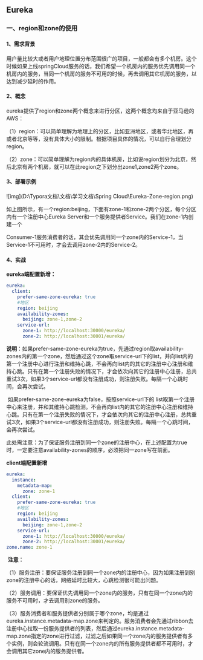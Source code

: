 ## 	Eureka

### 一、region和zone的使用

#### 1、需求背景

​	用户量比较大或者用户地理位置分布范围很广的项目，一般都会有多个机房。这个时候如果上线springCloud服务的话，我们希望一个机房内的服务优先调用同一个机房内的服务，当同一个机房的服务不可用的时候，再去调用其它机房的服务，以达到减少延时的作用。

#### 2、概念

eureka提供了region和zone两个概念来进行分区，这两个概念均来自于亚马逊的AWS：

​	（1）region：可以简单理解为地理上的分区，比如亚洲地区，或者华北地区，再或者北京等等，没有具体大小的限制。根据项目具体的情况，可以自行合理划分region。

​	（2）zone：可以简单理解为region内的具体机房，比如说region划分为北京，然后北京有两个机房，就可以在此region之下划分出zone1,zone2两个zone。

#### 3、部署示例

![img](D:\Typora文档\文档\学习文档\Spring Cloud\Eureka-Zone-region.png)

​	如上图所示，有一个region:beijing，下面有zone-1和zone-2两个分区，每个分区内有一个注册中心Eureka Server和一个服务提供者Service。我们在zone-1内创建一个

Consumer-1服务消费者的话，其会优先调用同一个zone内的Service-1，当Service-1不可用时，才会去调用zone-2内的Service-2。

#### 4、实战

**eureka端配置新增：**

~~~yaml
eureka:
  client:
    prefer-same-zone-eureka: true
    #地区
    region: beijing
    availability-zones:
      beijing: zone-1,zone-2
    service-url:
      zone-1: http://localhost:30000/eureka/
      zone-2: http://localhost:30001/eureka/
~~~

​	**说明**：如果prefer-same-zone-eureka为true，先通过region取availability-zones内的第一个zone，然后通过这个zone取service-url下的list，并向list内的第一个注册中心进行注册和维持心跳，不会再向list内的其它的注册中心注册和维持心跳。只有在第一个注册失败的情况下，才会依次向其它的注册中心注册，总共重试3次，如果3个service-url都没有注册成功，则注册失败。每隔一个心跳时间，会再次尝试。

​	如果prefer-same-zone-eureka为false，按照service-url下的 list取第一个注册中心来注册，并和其维持心跳检测。不会再向list内的其它的注册中心注册和维持心跳。只有在第一个注册失败的情况下，才会依次向其它的注册中心注册，总共重试3次，如果3个service-url都没有注册成功，则注册失败。每隔一个心跳时间，会再次尝试。

​	此处需注意：为了保证服务注册到同一个zone的注册中心，在上述配置为true时，一定要注意availability-zones的顺序，必须把同一zone写在前面。

**client端配置新增**

~~~yaml
eureka:
  instance:
    metadata-map:
      zone: zone-1
  client:
    prefer-same-zone-eureka: true
    #地区
    region: beijing
    availability-zones:
      beijing: zone-1,zone-2
    service-url:
      zone-1: http://localhost:30000/eureka/
      zone-2: http://localhost:30001/eureka/
zone.name: zone-1
~~~

​	**注意：**

​	（1）服务注册：要保证服务注册到同一个zone内的注册中心，因为如果注册到别zone的注册中心的话，网络延时比较大，心跳检测很可能出问题。

​	（2）服务调用：要保证优先调用同一个zone内的服务，只有在同一个zone内的服务不可用时，才去调用别zone的服务。

​	（3）服务消费者和服务提供者分别属于哪个zone，均是通过eureka.instance.metadata-map.zone来判定的。服务消费者会先通过ribbon去注册中心拉取一份服务提供者的列表，然后通过eureka.instance.metadata-map.zone指定的zone进行过滤，过滤之后如果同一个zone内的服务提供者有多个实例，则会轮流调用。只有在同一个zone内的所有服务提供者都不可用时，才会调用其它zone内的服务提供者。